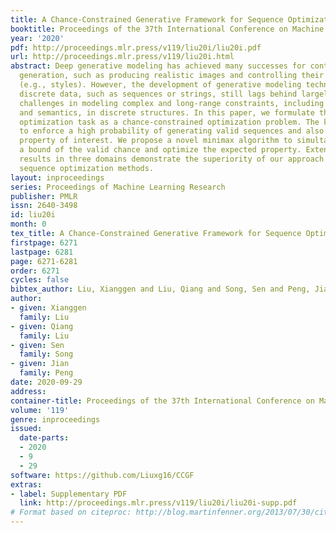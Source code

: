 ```yaml
---
title: A Chance-Constrained Generative Framework for Sequence Optimization
booktitle: Proceedings of the 37th International Conference on Machine Learning
year: '2020'
pdf: http://proceedings.mlr.press/v119/liu20i/liu20i.pdf
url: http://proceedings.mlr.press/v119/liu20i.html
abstract: Deep generative modeling has achieved many successes for continuous data
  generation, such as producing realistic images and controlling their properties
  (e.g., styles). However, the development of generative modeling techniques for optimizing
  discrete data, such as sequences or strings, still lags behind largely due to the
  challenges in modeling complex and long-range constraints, including both syntax
  and semantics, in discrete structures. In this paper, we formulate the sequence
  optimization task as a chance-constrained optimization problem. The key idea is
  to enforce a high probability of generating valid sequences and also optimize the
  property of interest. We propose a novel minimax algorithm to simultaneously tighten
  a bound of the valid chance and optimize the expected property. Extensive experimental
  results in three domains demonstrate the superiority of our approach over the existing
  sequence optimization methods.
layout: inproceedings
series: Proceedings of Machine Learning Research
publisher: PMLR
issn: 2640-3498
id: liu20i
month: 0
tex_title: A Chance-Constrained Generative Framework for Sequence Optimization
firstpage: 6271
lastpage: 6281
page: 6271-6281
order: 6271
cycles: false
bibtex_author: Liu, Xianggen and Liu, Qiang and Song, Sen and Peng, Jian
author:
- given: Xianggen
  family: Liu
- given: Qiang
  family: Liu
- given: Sen
  family: Song
- given: Jian
  family: Peng
date: 2020-09-29
address: 
container-title: Proceedings of the 37th International Conference on Machine Learning
volume: '119'
genre: inproceedings
issued:
  date-parts:
  - 2020
  - 9
  - 29
software: https://github.com/Liuxg16/CCGF
extras:
- label: Supplementary PDF
  link: http://proceedings.mlr.press/v119/liu20i/liu20i-supp.pdf
# Format based on citeproc: http://blog.martinfenner.org/2013/07/30/citeproc-yaml-for-bibliographies/
---
```

